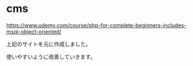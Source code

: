 # cms

https://www.udemy.com/course/php-for-complete-beginners-includes-msql-object-oriented/

上記のサイトを元に作成しました。

使いやすいように改善していきます。
